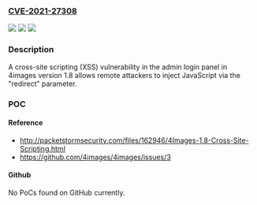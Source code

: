 ### [CVE-2021-27308](https://cve.mitre.org/cgi-bin/cvename.cgi?name=CVE-2021-27308)
![](https://img.shields.io/static/v1?label=Product&message=n%2Fa&color=blue)
![](https://img.shields.io/static/v1?label=Version&message=n%2Fa&color=blue)
![](https://img.shields.io/static/v1?label=Vulnerability&message=n%2Fa&color=brighgreen)

### Description

A cross-site scripting (XSS) vulnerability in the admin login panel in 4images version 1.8 allows remote attackers to inject JavaScript via the "redirect" parameter.

### POC

#### Reference
- http://packetstormsecurity.com/files/162946/4Images-1.8-Cross-Site-Scripting.html
- https://github.com/4images/4images/issues/3

#### Github
No PoCs found on GitHub currently.

